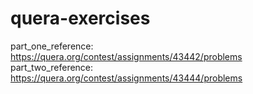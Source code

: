 # quera-exercises
part_one_reference: https://quera.org/contest/assignments/43442/problems
part_two_reference: https://quera.org/contest/assignments/43444/problems
